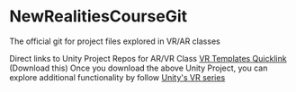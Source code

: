 # NewRealitiesCourseGit
The official git for project files explored in VR/AR classes

Direct links to Unity Project Repos for AR/VR Class
[VR Templates Quicklink](https://github.com/profkeegan/GAD_VR_Lite) (Download this)
Once you download the above Unity Project, you can explore additional functionality by follow [Unity's VR series](https://learn.unity.com/tutorial/vr-project-setup?uv=2021.3&courseId=60183276edbc2a2e6c4c7dae&projectId=60183335edbc2a2e6c4c7dcb)
